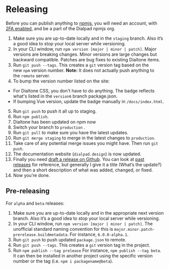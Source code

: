 # Releasing

Before you can publish anything to [npmjs](https://npmjs.com), you will need an account, with [2FA enabled](https://docs.npmjs.com/configuring-two-factor-authentication), and be a part of the Dialpad npmjs org.

1. Make sure you are up-to-date locally and in the `staging` branch. Also it’s a good idea to stop your local server while versioning.
2. In your CLI window, run `npm version [major | minor | patch]`. Major versions are breaking changes. Minor versions are large changes but backward compatible. Patches are bug fixes to existing Dialtone items.
3. Run `git push --tags`. This creates a `git` version tag based on the new `npm` version number. **Note:** It does not actually push anything to the `remote` server.
4. To bump the version number listed on the site:
  * For Dialtone CSS, you don't have to do anything. The badge reflects what's listed in the `version6` branch package.json.
  * If bumping Vue version, update the badge manually in `/docs/index.html`.
5. Run `git push` to push it all up to staging.
6. Run `npm publish`.
7. Dialtone has been updated on npm now
8. Switch your branch to `production` .
9. Run `git pull` to make sure you have the latest updates.
10. Run `git merge staging` to merge in the latest changes to `production`.
11. Take care of any potential merge issues you might have. Then run `git push`.
12. The documentation website (`dialpad.design`) is now updated.
13. Finally you need [draft a release on Github](https://github.com/dialpad/dialtone/releases/new). You can look at [past releases](https://github.com/dialpad/dialtone/releases/tag/v5.13.0) for reference, but generally I give it a title (What’s the update?) and then a short description of what was added, changed, or fixed.
14. Now you’re done.

## Pre-releasing

For `alpha` and `beta` releases:

1. Make sure you are up-to-date locally and in the appropriate next version branch. Also it’s a good idea to stop your local server while versioning.
2. In your CLI window, run `npm version [major | minor | patch]`. The unofficial standard naming convention for this is `major.minor.patch-prerelease.buildmetadata`. For instance, `6.0.0-alpha.1`.
3. Run `git push` to push updated `package.json` to remote.
4. Run `git push --tags`. This creates a `git` version tag in the project.
5. Run `npm publish --tag prelease` For instance, `npm publish --tag beta`. It can then be installed in another project using the specific version number or the tag (i.e. `npm i packagename@beta`).
